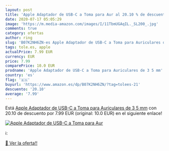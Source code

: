 ```yaml
---
layout: post
title: 'Apple Adaptador de USB-C a Toma para Aur al 20.10 % de descuento'
date: 2020-07-17 05:05:29
image: 'https://m.media-amazon.com/images/I/11TbmUGAqIL._SL200_.jpg'
comments: true
category: ofertas
author: ring
slug: 'B07K2NH6ZN-es Apple Adaptador de USB-C a Toma para Auriculares de 3 5 mm'
tags: tole.es, apple
actualPrice: 7.99 EUR
currency: EUR
price: 7.99
comparePrice: 10.0 EUR
prodname: 'Apple Adaptador de USB-C a Toma para Auriculares de 3 5 mm'
country: 'es'
flag: '🇪🇸'
buyurl: 'https://www.amazon.es/dp/B07K2NH6ZN/?tag=tolees-21'
descuento: '20.10'
average: '7.99'
---
```


Está [Apple Adaptador de USB-C a Toma para Auriculares de 3 5 mm](https://www.amazon.es/dp/B07K2NH6ZN/?tag=tolees-21) con 20.10 de descuento por 7.99 EUR (original: 10.0 EUR) en el siguiente enlace!

[![Apple Adaptador de USB-C a Toma para Aur](https://m.media-amazon.com/images/I/11TbmUGAqIL._SL200_.jpg)](https://www.amazon.es/dp/B07K2NH6ZN/?tag=tolees-21)

ℹ️:


[🛒 Ver la oferta!!](https://www.amazon.es/dp/B07K2NH6ZN/?tag=tolees-21)
